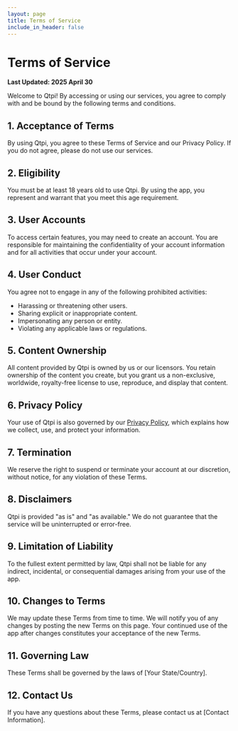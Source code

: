 ```yaml
---
layout: page
title: Terms of Service
include_in_header: false
---
```


# Terms of Service

**Last Updated: 2025 April 30**

Welcome to Qtpi! By accessing or using our services, you agree to comply with and be bound by the following terms and conditions.

## 1. Acceptance of Terms
By using Qtpi, you agree to these Terms of Service and our Privacy Policy. If you do not agree, please do not use our services.

## 2. Eligibility
You must be at least 18 years old to use Qtpi. By using the app, you represent and warrant that you meet this age requirement.

## 3. User Accounts
To access certain features, you may need to create an account. You are responsible for maintaining the confidentiality of your account information and for all activities that occur under your account.

## 4. User Conduct
You agree not to engage in any of the following prohibited activities:
- Harassing or threatening other users.
- Sharing explicit or inappropriate content.
- Impersonating any person or entity.
- Violating any applicable laws or regulations.

## 5. Content Ownership
All content provided by Qtpi is owned by us or our licensors. You retain ownership of the content you create, but you grant us a non-exclusive, worldwide, royalty-free license to use, reproduce, and display that content.

## 6. Privacy Policy
Your use of Qtpi is also governed by our [Privacy Policy](https://qtpi.app/privacypolicy/), which explains how we collect, use, and protect your information.

## 7. Termination
We reserve the right to suspend or terminate your account at our discretion, without notice, for any violation of these Terms.

## 8. Disclaimers
Qtpi is provided "as is" and "as available." We do not guarantee that the service will be uninterrupted or error-free.

## 9. Limitation of Liability
To the fullest extent permitted by law, Qtpi shall not be liable for any indirect, incidental, or consequential damages arising from your use of the app.

## 10. Changes to Terms
We may update these Terms from time to time. We will notify you of any changes by posting the new Terms on this page. Your continued use of the app after changes constitutes your acceptance of the new Terms.

## 11. Governing Law
These Terms shall be governed by the laws of [Your State/Country].

## 12. Contact Us
If you have any questions about these Terms, please contact us at [Contact Information].
